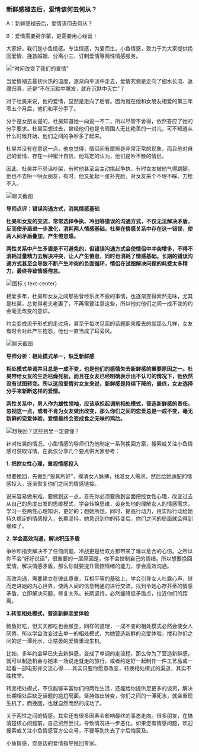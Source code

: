 ### 新鲜感褪去后，爱情该何去何从？

A：新鲜感褪去后，爱情该何去何从？

B：爱情需要荷尔蒙，更需要用心经营！

大家好，我们是小鱼情感。专注情感，为爱而生。小鱼情感，致力于为大家提供挽回爱情、挽救婚姻、分离小三、订制爱情等两性情感服务。

![“时间改变了我们的爱情”](/images/articles/a5/a5_1/image1.png "“时间改变了我们的爱情”")

当爱情褪去最初火热的温度，逐渐向平淡中走去，爱情究竟是走向了细水长流、返璞归真，还是“不在沉默中爆发，就在沉默中灭亡”？

对于杜昊来说，他的爱情，显然是走向了后者。因为就在他和女朋友相爱的第三年零五个月后，他们和平分手了。

分手是女朋友提的，杜昊知道她一向说一不二，所以尽管不舍得，依然答应了她的分手要求。杜昊回想过去，曾经他们也是令周围人无比艳羡的一对儿，可不知道从什么时候开始，他们之间的争吵多了起来。

杜昊并没有在意这一点，他总觉得，情侣间有摩擦是非常正常的现象，而且他对自己的爱情，存在一种蜜汁自信，他笃定的认为，他们是吵不散的情侣。

因此，杜昊并不忌讳吵架，有时他甚至会主动挑起争执，有时女友被他气得跳脚，他也不去哄一哄女朋友，有时，他又扯起一张扑克脸，对女友来个不理不睬、刀枪不入。

![聊天截图](/images/articles/a5/a5_1/image2.png "聊天截图")

**导师点评：错误沟通方式，消耗情感基础**

**杜昊和女友的交流，常常选择争执、冷战等错误的沟通方式，不仅无法解决矛盾，反而使矛盾进一步激化，消耗两人情感基础。杜昊在情感关系中存在这一错误，使两人间矛盾叠加，产生倦怠感。**

**两性关系中产生矛盾是不可避免的，但错误沟通方式会使情侣中冲突增多，不得不消耗过量精力去解决冲突，让人产生倦怠，同时也消耗了情感基础。长期的错误沟通方式甚至会导致不断产生冲突的负面循环，情侣在试图解决问题的耗费太多精力，最终导致情感倦怠。**

![图标](/images/articles/a5/a5_1/image3.png "图标") {.text-center}

相爱多年，杜昊和女友之间那些曾经乐此不疲的事情，也逐渐变得索然无味，尤其是杜昊，总觉得老夫老妻了，不再需要注意这些，所以他对他们之间一成不变的约会毫无改变的意识。

约会变成流于形式的走过场，甚至于每次见面的话题翻来覆去的就那么几样，女友有时会对此产生抱怨，他也一直当成了耳旁风。

![聊天截图](/images/articles/a5/a5_1/image4.png "聊天截图")

**导师分析：相处模式单一，缺乏新鲜感**

**相处模式单调并且总是一成不变，也是他们的感情失去新鲜感的重要原因之一。杜昊带给女友的生活枯燥死板，而且在女友已经明确表示出不认可的情况下，他依然没有试图转变。所以这段爱情对女友来说，新鲜感是持续下降的，最终，女友选择分手来斩断这样的爱情。**

**两性关系中，男人作为雄性领袖，应该承担起调剂相处模式，营造新鲜感的责任。忽视这一点，或者不肯为女友做出改变，那么你们之间的恋爱总是一成不变，毫无新鲜的恋爱体验，爱情最终会变成食之无味的鸡肋。**

![想挽回？这些到里一定要懂？](/images/articles/a5/a5_1/image5.png "想挽回？这些道理一定要懂！")

针对杜昊的情况，小鱼情感的导师们为他制定一系列挽回方案，搜索或关注小鱼情感可获取详情，在此仅分享几个要点供大家参考：

**1. 把控女性心理，重视情感投入**

想要挽回，先做到“投其所好”，摸清女人脉搏，找准女人需求，然后给她适配的情感投入，逐渐恢复你们之间的情感链接。

说来容易做来难。要做到这一点，首先你必须要做到全面把控女性心理，改变过去从自己的角度出发的思维模式，学会转换思维，设身处地的理解女人的情感需求，学习一些两性心理知识，更好的；想她所想。同时，提高行动力，用实际行动给她持久稳定的情感投入，长期坚持，她意识到你的转变后，你们之间的局面就会得到缓和了。

**2. 学会高效沟通，解决积压矛盾**

争吵和指责解决不了任何问题，冷战更是给双方都带来了难以愈合的心伤。之所以你不会“好好说话”，很重要的一层原因是，你不会控制自己的情绪。所以想要挽回爱情，解决情感矛盾，那么你就要提升管控情绪的能力，学会高效沟通。     

高效沟通，需要建立在彼此尊重，互相平等的基础上，学会引导女人吐露心声，继而走进她的内心世界，使两人间的信息畅通的进行交流，找到令她心存芥蒂的情感矛盾，立即解决问题，修复关系。长期坚持，必然能降低矛盾点，拉近你们的距离。

**3.转变相处模式，营造新鲜恋爱体验**

鲍鱼好吃，但天天都吃也会腻歪，同样的道理，一成不变的相处模式必然会使女人厌倦，所以学会改变过去单一的相处模式，为她营造新鲜的恋爱体验，搅和你们之间的这一潭死水，让枯萎的爱情重现生机。

比如，多年约会早已失去新鲜感，变成了单调的走流程，那么你为了营造新鲜感，就可以制造机会与她来一场说走就走的旅行，或者约定好一起制作一件工艺品或一起看一部电影并交流心得……其实只要你愿意改变，转换相处模式的渠道，其实不胜枚举。


转变相处模式，不仅能够丰富你们的两性生活，还能给你提供足更多的谈资，解决长期相处后缺乏话题的尴尬局面。坚持做出转变，你们之间的一潭死水，就会重现生机了，而挽回，也就自然而然的成功了。

关于两性之间的情感，其实还有很多因素会影响最终的事态走向。很多朋友，在搞清楚核心问题前，自己贸然尝试，导致情况进一步恶化。如果您有情感问题，欢迎搜索或关注小鱼情感官方公众号，不要等到失去了才后悔莫及。

小鱼情感，您身边的爱情指导挽回专家。
